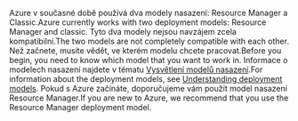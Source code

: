 <span data-ttu-id="7259e-101">Azure v současné době používá dva modely nasazení: Resource Manager a Classic.</span><span class="sxs-lookup"><span data-stu-id="7259e-101">Azure currently works with two deployment models: Resource Manager and classic.</span></span> <span data-ttu-id="7259e-102">Tyto dva modely nejsou navzájem zcela kompatibilní.</span><span class="sxs-lookup"><span data-stu-id="7259e-102">The two models are not completely compatible with each other.</span></span> <span data-ttu-id="7259e-103">Než začnete, musíte vědět, ve kterém modelu chcete pracovat.</span><span class="sxs-lookup"><span data-stu-id="7259e-103">Before you begin, you need to know which model that you want to work in.</span></span> <span data-ttu-id="7259e-104">Informace o modelech nasazení najdete v tématu [Vysvětlení modelů nasazení](../articles/resource-manager-deployment-model.md).</span><span class="sxs-lookup"><span data-stu-id="7259e-104">For information about the deployment models, see [Understanding deployment models](../articles/resource-manager-deployment-model.md).</span></span> <span data-ttu-id="7259e-105">Pokud s Azure začínáte, doporučujeme vám použít model nasazení Resource Manager.</span><span class="sxs-lookup"><span data-stu-id="7259e-105">If you are new to Azure, we recommend that you use the Resource Manager deployment model.</span></span>
